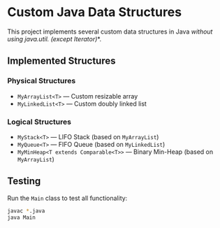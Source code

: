 # Custom Java Data Structures

This project implements several custom data structures in Java **without using java.util.* (except Iterator)**.

##  Implemented Structures

###  Physical Structures
- `MyArrayList<T>` — Custom resizable array
- `MyLinkedList<T>` — Custom doubly linked list

###  Logical Structures
- `MyStack<T>` — LIFO Stack (based on `MyArrayList`)
- `MyQueue<T>` — FIFO Queue (based on `MyLinkedList`)
- `MyMinHeap<T extends Comparable<T>>` — Binary Min-Heap (based on `MyArrayList`)

##  Testing

Run the `Main` class to test all functionality:
```bash
javac *.java
java Main
